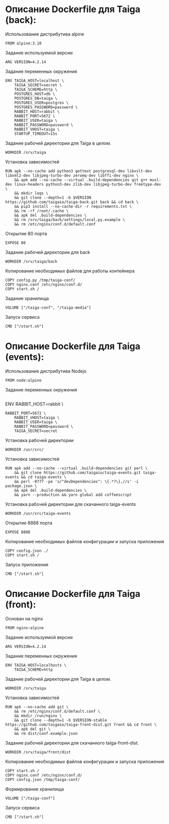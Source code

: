 # Описание Dockerfile для Taiga (back):
Использование дистрибутива alpine
```
FROM alpine:3.10
```
Задание используемой версии 
```
ARG VERSION=4.2.14
```
Задание переменных окружения 
```
ENV TAIGA_HOST=localhost \
	TAIGA_SECRET=secret \
	TAIGA_SCHEME=http \
	POSTGRES_HOST=db \
	POSTGRES_DB=taiga \
	POSTGRES_USER=postgres \
	POSTGRES_PASSWORD=password \
	RABBIT_HOST=rabbit \
	RABBIT_PORT=5672 \
	RABBIT_USER=taiga \
	RABBIT_PASSWORD=password \
	RABBIT_VHOST=taiga \
	STARTUP_TIMEOUT=15s
```
Задание рабочей директории для Taiga в целом.
```
WORKDIR /srv/taiga
```
Установка зависимостей
```
RUN apk --no-cache add python3 gettext postgresql-dev libxslt-dev libxml2-dev libjpeg-turbo-dev zeromq-dev libffi-dev nginx \
	&& apk add --no-cache --virtual .build-dependencies git g++ musl-dev linux-headers python3-dev zlib-dev libjpeg-turbo-dev freetype-dev \
	&& mkdir logs \
	&& git clone --depth=1 -b $VERSION https://github.com/taigaio/taiga-back.git back && cd back \
	&& pip3 install --no-cache-dir -r requirements.txt \
	&& rm -rf /root/.cache \
	&& apk del .build-dependencies \
	&& rm /srv/taiga/back/settings/local.py.example \
	&& rm /etc/nginx/conf.d/default.conf
```
Открытие 80 порта
```
EXPOSE 80
```
Задание рабочей директории для back
```
WORKDIR /srv/taiga/back
```
Копирование необходимых файлов для работы контейнера 
```
COPY config.py /tmp/taiga-conf/
COPY nginx.conf /etc/nginx/conf.d/
COPY start.sh /
```
Задание хранилища 
```
VOLUME ["/taiga-conf", "/taiga-media"]
```
Запуск сервиса 
```
CMD ["/start.sh"]
```
# Описание Dockerfile для Taiga (events):
Использование дистрибутива Nodejs
```
FROM node:alpine
```
Задание переменных окружения 
```
```
ENV RABBIT_HOST=rabbit \
```
RABBIT_PORT=5672 \
	RABBIT_VHOST=taiga \
	RABBIT_USER=taiga \
	RABBIT_PASSWORD=password \
	TAIGA_SECRET=secret
```
Установка рабочей директории
```
WORKDIR /usr/src/
```
Установка зависимостей
```
RUN apk add --no-cache --virtual .build-dependencies git perl \
	&& git clone https://github.com/taigaio/taiga-events.git taiga-events && cd taiga-events \
	&& perl -0777 -pe 's/"devDependencies": \{.*?\},//s' -i package.json \
	&& apk del .build-dependencies \
	&& yarn --production && yarn global add coffeescript
```
Установка рабочей директории для скачанного taiga-events 
```
WORKDIR /usr/src/taiga-events
```
Открытие 8888 порта 
```
EXPOSE 8888
```
Копирование необходимых файлов конфигурации и запуска приложения
```
COPY config.json ./
COPY start.sh /
```
Запуск приложения 
```
CMD ["/start.sh"]
```
# Описание Dockerfile для Taiga (front):
Основан на nginx
```
FROM nginx:alpine
```
Задание используемой версии
```
ARG VERSION=4.2.14
```
Задание переменных окружения 
```
ENV TAIGA_HOST=localhosts \
	TAIGA_SCHEME=http
```
Задание рабочей директории для Taiga в целом.
```
WORKDIR /srv/taiga
```
Установка зависимостей
```
RUN apk --no-cache add git \
	&& rm /etc/nginx/conf.d/default.conf \
	&& mkdir /run/nginx \
	&& git clone --depth=1 -b $VERSION-stable https://github.com/taigaio/taiga-front-dist.git front && cd front \
	&& apk del git \   
	&& rm dist/conf.example.json
```
Задание рабочей директории для скачанного taiga-front-dist.
```
WORKDIR /srv/taiga/front/dist
```
Копирование необходимых файлов конфигурации и запуска приложения
```
COPY start.sh /
COPY nginx.conf /etc/nginx/conf.d/
COPY config.json /tmp/taiga-conf/
```
Формирование хранилища
```
VOLUME ["/taiga-conf"]
```
Запуск сервиса
```
CMD ["/start.sh"]
```









